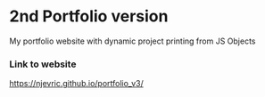 # 2nd Portfolio version
My portfolio website with dynamic project printing from JS Objects

### Link to website
https://njevric.github.io/portfolio_v3/
